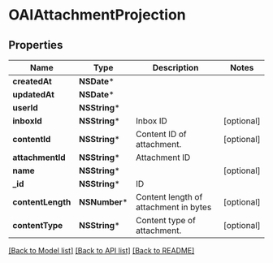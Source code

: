 # OAIAttachmentProjection

## Properties
Name | Type | Description | Notes
------------ | ------------- | ------------- | -------------
**createdAt** | **NSDate*** |  | 
**updatedAt** | **NSDate*** |  | 
**userId** | **NSString*** |  | 
**inboxId** | **NSString*** | Inbox ID | [optional] 
**contentId** | **NSString*** | Content ID of attachment. | [optional] 
**attachmentId** | **NSString*** | Attachment ID | 
**name** | **NSString*** |  | [optional] 
**_id** | **NSString*** | ID | 
**contentLength** | **NSNumber*** | Content length of attachment in bytes | [optional] 
**contentType** | **NSString*** | Content type of attachment. | [optional] 

[[Back to Model list]](../README#documentation-for-models) [[Back to API list]](../README#documentation-for-api-endpoints) [[Back to README]](../README)


